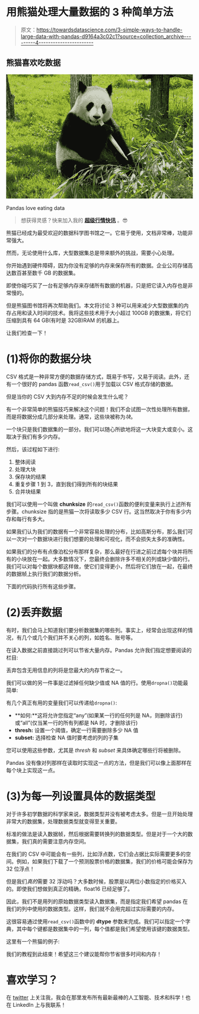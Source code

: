 # 用熊猫处理大量数据的 3 种简单方法

> 原文：<https://towardsdatascience.com/3-simple-ways-to-handle-large-data-with-pandas-d9164a3c02c1?source=collection_archive---------4----------------------->

## 熊猫喜欢吃数据

![](img/440610af6551c9448c4981cd4d2b0dbb.png)

Pandas love eating data

> 想获得灵感？快来加入我的 [**超级行情快讯**](https://www.superquotes.co/?utm_source=mediumtech&utm_medium=web&utm_campaign=sharing) 。😎

熊猫已经成为最受欢迎的数据科学图书馆之一。它易于使用，文档非常棒，功能非常强大。

然而，无论使用什么库，大型数据集总是带来额外的挑战，需要小心处理。

你开始遇到硬件障碍，因为你没有足够的内存来保存所有的数据。企业公司存储高达数百甚至数千 GB 的数据集。

即使你碰巧买了一台有足够内存来存储所有数据的机器，只是把它读入内存也是非常慢的。

但是熊猫图书馆将再次帮助我们。本文将讨论 3 种可以用来减少大型数据集的内存占用和读入时间的技术。我将这些技术用于大小超过 100GB 的数据集，将它们压缩到具有 64 GB(有时是 32GB)RAM 的机器上。

让我们检查一下！

# (1)将你的数据分块

CSV 格式是一种非常方便的数据存储方式，既易于书写，又易于阅读。此外，还有一个很好的 pandas 函数`read_csv()`用于加载以 CSV 格式存储的数据。

但是当你的 CSV 大到内存不足的时候会发生什么呢？

有一个非常简单的熊猫技巧来解决这个问题！我们不会试图一次性处理所有数据，而是将数据分成几部分来处理。通常，这些块被称为*块*。

一个块只是我们数据集的一部分。我们可以随心所欲地将这一大块变大或变小。这取决于我们有多少内存。

然后，该过程如下进行:

1.  整体阅读
2.  处理大块
3.  保存块的结果
4.  重复步骤 1 到 3，直到我们得到所有的块结果
5.  合并块结果

我们可以使用一个叫做 **chunksize** 的`read_csv()`函数的便利变量来执行上述所有步骤。chunksize 指的是熊猫一次将读取多少 CSV 行。这当然取决于你有多少内存和每行有多大。

如果我们认为我们的数据有一个非常容易处理的分布，比如高斯分布，那么我们可以一次对一个数据块进行我们想要的处理和可视化，而不会损失太多的准确性。

如果我们的分布有点像泊松分布那样复杂，那么最好在行进之前过滤每个块并将所有的小块放在一起。大多数情况下，您最终会删除许多不相关的列或缺少值的行。我们可以对每个数据块都这样做，使它们变得更小，然后将它们放在一起，在最终的数据帧上执行我们的数据分析。

下面的代码执行所有这些步骤。

# (2)丢弃数据

有时，我们会马上知道我们要分析数据集的哪些列。事实上，经常会出现这样的情况，有几个或几个我们并不关心的列，如姓名、账号等。

在读入数据之前直接跳过列可以节省大量内存。Pandas 允许我们指定想要阅读的栏目:

丢弃包含无用信息的列将是您最大的内存节省之一。

我们可以做的另一件事是过滤掉任何缺少值或 NA 值的行。使用`dropna()`功能最简单:

有几个真正有用的变量我们可以传递给`dropna()`:

*   **如何:**这将允许您指定“any”(如果某一行的任何列是 NA，则删除该行)或“all”(仅当某一行的所有列都是 NA 时，才删除该行)
*   **thresh:** 设置一个阈值，确定一行需要删除多少 NA 值
*   **subset:** 选择检查 NA 值时要考虑的列的子集

您可以使用这些参数，尤其是 *thresh* 和 *subset* 来具体确定哪些行将被删除。

Pandas 没有像对列那样在读取时实现这一点的方法，但是我们可以像上面那样在每个块上实现这一点。

# (3)为每一列设置具体的数据类型

对于许多初学数据的科学家来说，数据类型并没有被考虑太多。但是一旦开始处理非常大的数据集，处理数据类型就变得至关重要。

标准的做法是读入数据帧，然后根据需要转换列的数据类型。但是对于一个大的数据集，我们真的需要注意内存空间。

在我们的 CSV 中可能会有一些列，比如浮点数，它们会占据比实际需要更多的空间。例如，如果我们下载了一个预测股票价格的数据集，我们的价格可能会保存为 32 位浮点！

但是我们*真的*需要 32 浮动吗？大多数时候，股票是以两位小数指定的价格买入的。即使我们想做到真正的精确，float16 已经足够了。

因此，我们不是用列的原始数据类型读入数据集，而是指定我们希望 pandas 在我们的列中使用的数据类型。这样，我们就不会用完超过实际需要的内存。

这很容易通过使用`read_csv()`函数中的 **dtype** 参数来完成。我们可以指定一个字典，其中每个键都是数据集中的一列，每个值都是我们希望使用该键的数据类型。

这里有一个熊猫的例子:

我们的教程到此结束！希望这三个建议能帮你节省很多时间和内存！

# 喜欢学习？

在 [twitter](https://twitter.com/GeorgeSeif94) 上关注我，我会在那里发布所有最新最棒的人工智能、技术和科学！也在 LinkedIn 上与我联系！